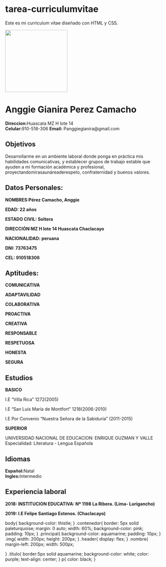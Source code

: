# tarea-curriculumvitae
Este es mi curriculum vitae diseñado con HTML y CSS.
<!DOCTYPE html>
<html lang="es">
<head>
    <meta charset="UTF-8">
    <meta http-equiv="X-UA-Compatible" content="IE=edge">
    <meta name="viewport" content="width=device-width, initial-scale=1.0">
    <title>Curriculum vitae</title>
    <link rel="stylesheet" type="text/css" href="estilocv.css">
</head>
<body>
<div class="contenedor">
<div class="principal">
    <div class="header"> 
        </div>  
            <img src="css/anggie.css" width="200">
    </div>
<div class="Nombre">
    <h1>Anggie Gianira Perez Camacho</h1>
    <p><b>Direccion:</b>Huascata MZ H lote 14
        <br>
        <b>Celular:</b>910-518-306
        <b>Email:</b> Panggiegianira@gmail.com
    </p>
</div>
</div>
<div class="cuerpo">
    <div class="contenido">
    <h2 class="titulo">Objetivos</h2>
    <p>Desarrollarme en un ambiente laboral donde ponga en práctica mis habilidades comunicativas, y establecer grupos de trabajo estable que ayuden a mi formación académica y profesional, proyectandomirasaunáreaderespeto, confraternidad y buenos valores.</p>
</div>
</div>

<div class="contenido">
    <h2 class="titulo">Datos Personales:</h2>
    <p><b>NOMBRES:Pérez Camacho, Anggie</b></p>
    <p><b>EDAD: 22 años </b></p>
    <p><b>ESTADO CIVIL: Soltera</b></p>
    <p><b>DIRECCIÓN:MZ H lote 14 Huascata Chaclacayo</b></p>
    <p><b>NACIONALIDAD: peruana</b></p>
    <p><b>DNI: 73763475 </b></p>
    <p><b>CEL: 910518306 </b></p>
</div>
<div class="contenido">
    <h2 class="titulo">Aptitudes:</h2>
    <p><b>COMUNICATIVA</b></p>
    <p><b>ADAPTAVILIDAD</b></p>
    <p><b>COLABORATIVA</b></p>
    <p><b>PROACTIVA</b></p>
    <p><b>CREATIVA</b></p>
    <p><b>RESPONSABLE</b></p>
    <p><b>RESPETUOSA</b></p>
    <p><b>HONESTA</b></p>
    <p><b>SEGURA</b></p>
</div>
<div class="contenido">
    <h2 class="titulo">Estudios</h2>
    <p><b>BASICO</b></p>
    <p>I.E “Villa Rica” 1272(2005)</p>
    <p>I.E “San Luis María de Montfort” 1218(2006-2010)</p>
    <p>I.E Por Convenio “Nuestra Señora de la Sabiduría” (2011-2015)</p>
    <p><b>SUPERIOR</b></p>
    <p>UNIVERSIDAD NACIONAL DE EDUCACION: ENRIQUE GUZMAN Y VALLE
        Especialidad: Literatura - Lengua 
        Española</p>
</div>

<div class="contenido">
    <h2 class="titulo"> Idiomas</h2>
    <p><b>Español:</b>Natal<br>
    <b>Ingles:</b>Intermedio
    </p>
</div>
    
    

<div class="contenido">
    <h2 class="titulo">Experiencia laboral</h2>
    <p><b>2018: INSTITUCION EDUCATIVA: Nº 1198 La Ribera. (Lima- Lurigancho)</b></p>
    <p><b>2019: I.E Felipe Santiago Estenos. (Chaclacayo)</b></p>
</div>

</body>
</html> 


body{
    background-color: thistle;
}
.contenedor{
    border: 5px solid paleturquoise;
    margin: 0 auto;
    width: 60%;
    background-color: pink;
    padding: 10px;
}
.principal{
    background-color: aquamarine;
    padding: 10px;
}
.img{
    width: 200px;
    height: 200px;
}
.header{
    display: flex;
}
.nombre{
    margin-left: 200px;
    width: 500px;
    
}
.titulo{
    border:5px solid aquamarine;
    background-color: white;
    color: purple;
    text-align: center;
}
p{
    color: black;
}




